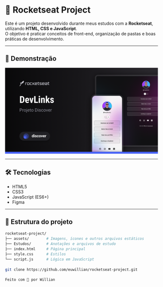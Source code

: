 # 🚀 Rocketseat Project

Este é um projeto desenvolvido durante meus estudos com a **Rocketseat**, utilizando **HTML, CSS e JavaScript**.  
O objetivo é praticar conceitos de front-end, organização de pastas e boas práticas de desenvolvimento.

---

## 📸 Demonstração

![Screenshot do projeto](./assets/capa.png)  

---

## 🛠 Tecnologias

- HTML5  
- CSS3  
- JavaScript (ES6+)  
- Figma

---

## 📂 Estrutura do projeto

```bash
rocketseat-project/
├── assets/        # Imagens, ícones e outros arquivos estáticos
├── Estudos/       # Anotações e arquivos de estudo
├── index.html     # Página principal
├── style.css      # Estilos
└── script.js      # Lógica em JavaScript

git clone https://github.com/euwillian/rocketseat-project.git

Feito com 💜 por Willian